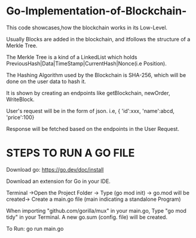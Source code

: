 # Go-Implementation-of-Blockchain-

This code showcases,how the blockchain works in its Low-Level.

Usually Blocks are added in the blockchain, and itfollows the structure of a Merkle Tree.

The Merkle Tree is a kind of a LinkedList which holds PreviousHash|Data|TimeStamp|CurrentHash|Nonce(i.e Position).

The Hashing Algorithm used by the Blockchain is SHA-256, which will be done on the user data to hash it.



It is shown by creating an endpoints like getBlockchain, newOrder, WriteBlock.

User's request will be in the form of json. i.e, { 'id':xxx, 'name':abcd, 'price':100}

Response will be fetched based on the endpoints in the User Request.


# STEPS TO RUN A GO FILE

Download go: https://go.dev/doc/install

Download an extension for Go in your IDE.

Terminal ->Open the Project Folder -> Type (go mod init) -> go.mod will be created-> Create a  main.go file (main indicating a standalone Program)

When importing "github.com/gorilla/mux" in your main.go, Type "go mod tidy" in your Terminal. A new go.sum (config. file) will be created.

To Run: go run main.go
